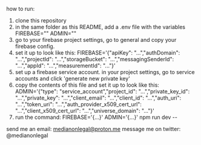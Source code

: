 how to run:
1. clone this repository
2. in the same folder as this README, add a .env file with the variables
FIREBASE=""
ADMIN=""
3. go to your firebase project settings, go to general and copy your firebase config.
4. set it up to look like this:
FIREBASE='{"apiKey": "...","authDomain": "...","projectId": "...","storageBucket": "...","messagingSenderId": "...","appId": "...","measurementId": "..."}'
5. set up a firebase service account. in your project settings, go to service accounts and click 'generate new private key'
6. copy the contents of this file and set it up to look like this:
ADMIN='{"type": "service_account","project_id": "...","private_key_id": "...","private_key": "...","client_email": "...","client_id": "...","auth_uri": "...","token_uri": "...","auth_provider_x509_cert_url": "...","client_x509_cert_url": "...","universe_domain": "..."}'
7. run the command:
FIREBASE='{...}' ADMIN='{...}' npm run dev --

send me an email: medianonlegal@proton.me
message me on twitter: @medianonlegal